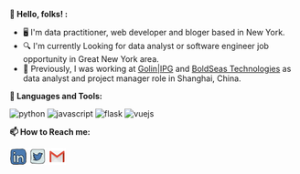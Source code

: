 **👋  Hello, folks! :**

* 🖥  I'm data practitioner, web developer and bloger based in New York.
* 🔍  I'm currently Looking for data analyst or software engineer job opportunity in Great New York area. 
* 💼  Previously, I was working at <a href="https://www.interpublic.com/our-companies/golin/" target="_blank">Golin|IPG</a> and <a href="https://www.boldseas.com/" target="_blank">BoldSeas Technologies</a> as data analyst and project manager role in Shanghai, China. 

**🌈  Languages and Tools:**

<p align="left">
<img src="https://devicons.github.io/devicon/devicon.git/icons/python/python-original.svg" alt="python" width="40" height="40"/>
<img src="https://devicons.github.io/devicon/devicon.git/icons/javascript/javascript-original.svg" alt="javascript" width="40" height="40"/>
<img src="https://www.vectorlogo.zone/logos/pocoo_flask/pocoo_flask-icon.svg" alt="flask" width="40" height="40"/>
<img src="https://devicons.github.io/devicon/devicon.git/icons/linux/linux-original.svg" alt="vuejs" width="40" height="40"/>
</p>

**📫  How to Reach me:**

<p align="left">
<a href="https://linkedin.com/in/qiangwenxu" target="blank"><img align="center" src="https://raw.githubusercontent.com/dongweiming/dongweiming/master/assets/linkedin.svg" alt="dongweiming" height="30" width="30" /></a>
<a href="https://twitter.com/hsu_caesar" target="blank"><img align="center" src="https://raw.githubusercontent.com/dongweiming/dongweiming/master/assets/twitter.svg" alt="dongweiming" height="30" width="30" /></a>
<a href="mailto:xuqiangwen1994@gmail.com" target="blank"><img align="center" src="https://raw.githubusercontent.com/dongweiming/dongweiming/master/assets/gmail.svg" alt="Gmail" height="30" width="30" /></a>
</p>

